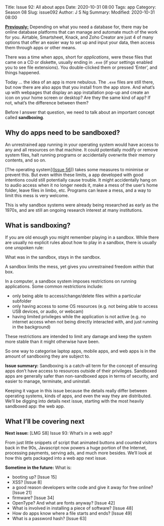 Title: Issue 92: All about apps
Date: 2020-10-31 08:00
Tags: app
Category: Season 08
Slug: issue092
Author: J S Ng
Summary: 
Modified: 2020-10-31 08:00

[**Previously:**](https://buttondown.email/laymansguide/archive/) Depending on what you need a database for, there may be online database platforms that can manage and automate much of the work for you. Airtable, Smartsheet, Knack, and Zoho Creator are just 4 of many options that offer an easier way to set up and input your data, then access them through apps or other means.

There was a time when apps, short for _applications_, were these files that came on a CD or diskette, usually ending in `.exe` (if your settings enabled you to see file extensions). You double-clicked them or pressed ‘Enter’, and things happened.

Today … the idea of an app is more nebulous. The `.exe` files are still there, but now there are also apps that you install from the app store. And what’s up with webpages that display an app installation pop-up and create an icon on your home screen or desktop? Are they the same kind of app? If not, what’s the difference between them?

Before I answer that question, we need to talk about an important concept called **sandboxing**.

## Why do apps need to be sandboxed?

An unrestrained app running in your operating system would have access to any and all resources on that machine. It could potentially modify or remove system files, halt running programs or accidentally overwrite their memory contents, and so on.

[The operating system]([Issue 56]({filename}/season05/issue056/issue056.md))) takes some measures to minimise or prevent this. But even within these limits, a app developed with good intentions could still potentially cause trouble. It might accidentally hang on to audio access when it no longer needs it, make a mess of the user’s home folder, leave files in limbo, etc. Programs can leave a mess, and a way to limit this mess is very welcome.

This is why sandbox systems were already being researched as early as the 1970s, and are still an ongoing research interest at many institutions.

## What is sandboxing?

If you are old enough you might remember playing in a sandbox. While there are usually no explicit rules about how to play in a sandbox, there is usually one unspoken rule:

What was in the sandbox, stays in the sandbox.

A sandbox limits the mess, yet gives you unrestrained freedom _within_ that box.

In a computer, a sandbox system imposes restrictions on running applications. Some common restrictions include:

- only being able to access/change/delete files within a particular subfolder
- only having access to some OS resources (e.g. not being able to access USB devices, or audio, or webcam)
- having limited privileges while the application is not active (e.g. no internet access when not being directly interacted with, and just running in the background)

These restrictions are intended to limit any damage and keep the system more stable than it might otherwise have been.

So one way to categorise laptop apps, mobile apps, and web apps is in the amount of sandboxing they are subject to.

**Issue summary:** Sandboxing is a catch-all term for the concept of ensuring apps don’t have access to resources outside of their privileges. Sandboxed apps are generally safer than non-sandboxed apps in terms of security, and easier to manage, terminate, and uninstall.

Keeping it vague in this issue because the details really differ between operating systems, kinds of apps, and even the way they are distributed. We’ll be digging into details next issue, starting with the most heavily sandboxed app: the web app.

## What I’ll be covering next

**Next issue:** [LMG S8] Issue 93: What’s in a web app?

From just little snippets of script that animated buttons and counted visitors back in the 90s, Javascript now powers a huge portion of the Internet, processing payments, serving ads, and much more besides. We’ll look at how this gets packaged into a web app next issue.

**Sometime in the future:** What is:

- booting up? [Issue 15]
- XSS? [Issue 8]
- a good reason developers write code and give it away for free online? [Issue 21]
- firmware? [Issue 34]
- OpenType? And what are fonts anyway? [Issue 42]
- What is involved in installing a piece of software? [Issue 48]
- How do apps know where a file starts and ends? [Issue 49]
- What is a password hash? [Issue 63]
